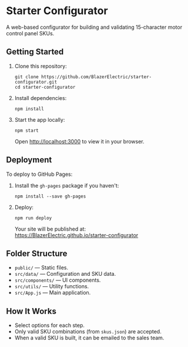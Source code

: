 # Starter Configurator

A web-based configurator for building and validating 15-character motor control panel SKUs.

## Getting Started

1. Clone this repository:
   ```
   git clone https://github.com/BlazerElectric/starter-configurator.git
   cd starter-configurator
   ```

2. Install dependencies:
   ```
   npm install
   ```

3. Start the app locally:
   ```
   npm start
   ```
   Open [http://localhost:3000](http://localhost:3000) to view it in your browser.

## Deployment

To deploy to GitHub Pages:

1. Install the `gh-pages` package if you haven't:
   ```
   npm install --save gh-pages
   ```

2. Deploy:
   ```
   npm run deploy
   ```
   Your site will be published at:  
   https://BlazerElectric.github.io/starter-configurator

## Folder Structure

- `public/` — Static files.
- `src/data/` — Configuration and SKU data.
- `src/components/` — UI components.
- `src/utils/` — Utility functions.
- `src/App.js` — Main application.

## How It Works

- Select options for each step.
- Only valid SKU combinations (from `skus.json`) are accepted.
- When a valid SKU is built, it can be emailed to the sales team.
